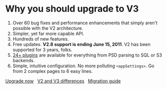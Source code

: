 
# Why you should upgrade to V3

1. Over 60 bug fixes and performance enhancements that simply aren't possible with the V2 architecture.
2. Simpler, yet far more capable API.
3. Hundreds of new features.
4. Free updates. **V2.8 support is ending June 15, 2011**. V2 has been supported for 3 years, folks.
5. [24+ plugins](/plugins) are available for everything from PSD parsing to SQL or S3 backends.
6. Simple, intuitive configuration. No more polluting `<appSettings>`. Go from 2 complex pages to 6 easy lines.


<a class="large awesome green" href="/plugins/upgradefrom2">Upgrade now</a> &nbsp; 
<a class="large awesome black" href="/docs/2to3/diff">V2 and V3 differences</a>  &nbsp; 
<a class="large awesome black" href="/docs/2to3/guide">Migration guide</a>  &nbsp; 